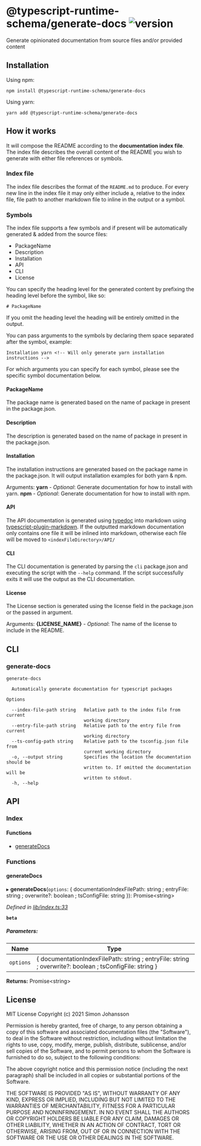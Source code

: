# @typescript-runtime-schema/generate-docs ![version](https://badgen.net/badge/version/0.1.1/blue)
Generate opinionated documentation from source files and/or provided content

## Installation
Using npm:
```
npm install @typescript-runtime-schema/generate-docs
```
Using yarn:
```
yarn add @typescript-runtime-schema/generate-docs
```
## How it works
It will compose the README according to the **documentation index file**. The index file describes the overall content of the README you wish to generate with either file references or symbols.

### Index file
The index file describes the format of the `README.md` to produce. For every new line in the index file it may only either include a, relative to the index file, file path to another markdown file to inline in the output or a symbol.

### Symbols
The index file supports a few symbols and if present will be automatically generated & added from the source files:
* PackageName
* Description
* Installation
* API
* CLI
* License

You can specify the heading level for the generated content by prefixing the heading level before the symbol, like so:
```
# PackageName
```

If you omit the heading level the heading will be entirely omitted in the output.

You can pass arguments to the symbols by declaring them space separated after the symbol, example:
```
Installation yarn <!-- Will only generate yarn installation instructions -->
```

For which arguments you can specify for each symbol, please see the specific symbol documentation below.

#### PackageName
The package name is generated based on the name of package in present in the package.json.

#### Description
The description is generated based on the name of package in present in the package.json.

#### Installation
The installation instructions are generated based on the package name in the package.json. It will output installation examples for both yarn & npm.

Arguments:
**yarn** - _Optional_: Generate documentation for how to install with yarn.
**npm** - _Optional_: Generate documentation for how to install with npm.

#### API
The API documentation is generated using [typedoc](https://typedoc.org/) into markdown using [typescript-plugin-markdown](https://www.npmjs.com/package/typedoc-plugin-markdown). If the outputted markdown documentation only contains one file it will be inlined into markdown, otherwise each file will be moved to `<indexFileDirectory>/API/`

#### CLI
The CLI documentation is generated by parsing the `cli` package.json and executing the script with the `--help` command. If the script successfully exits it will use the output as the CLI documentation.

#### License
The License section is generated using the license field in the package.json or the passed in argument.

Arguments:
**{LICENSE_NAME}** - _Optional_: The name of the license to include in the README.
## CLI

### generate-docs
```
generate-docs

  Automatically generate documentation for typescript packages 

Options

  --index-file-path string   Relative path to the index file from current       
                             working directory                                  
  --entry-file-path string   Relative path to the entry file from current       
                             working directory                                  
  --ts-config-path string    Relative path to the tsconfig.json file from       
                             current working directory                          
  -o, --output string        Specifies the location the documentation should be 
                             written to. If omitted the documentation will be   
                             written to stdout.                                 
  -h, --help
```
## API


### Index

#### Functions

* [generateDocs](README.md#generatedocs)

### Functions

#### generateDocs

▸ **generateDocs**(`options`: { documentationIndexFilePath: string ; entryFile: string ; overwrite?: boolean ; tsConfigFile: string  }): Promise\<string>

*Defined in [lib/index.ts:33](https://github.com/simonlovesyou/typescript-schema/blob/f9dfaf9/packages/generate-docs/lib/index.ts#L33)*

**`beta`** 

##### Parameters:

Name | Type |
------ | ------ |
`options` | { documentationIndexFilePath: string ; entryFile: string ; overwrite?: boolean ; tsConfigFile: string  } |

**Returns:** Promise\<string>

## License
MIT License Copyright (c) 2021 Simon Johansson

Permission is hereby granted, free of charge, to any person obtaining a copy of this software and associated documentation files (the "Software"), to deal in the Software without restriction, including without limitation the rights to use, copy, modify, merge, publish, distribute, sublicense, and/or sell copies of the Software, and to permit persons to whom the Software is furnished to do so, subject to the following conditions:

The above copyright notice and this permission notice (including the next paragraph) shall be included in all copies or substantial portions of the Software.

THE SOFTWARE IS PROVIDED "AS IS", WITHOUT WARRANTY OF ANY KIND, EXPRESS OR IMPLIED, INCLUDING BUT NOT LIMITED TO THE WARRANTIES OF MERCHANTABILITY, FITNESS FOR A PARTICULAR PURPOSE AND NONINFRINGEMENT. IN NO EVENT SHALL THE AUTHORS OR COPYRIGHT HOLDERS BE LIABLE FOR ANY CLAIM, DAMAGES OR OTHER LIABILITY, WHETHER IN AN ACTION OF CONTRACT, TORT OR OTHERWISE, ARISING FROM, OUT OF OR IN CONNECTION WITH THE SOFTWARE OR THE USE OR OTHER DEALINGS IN THE SOFTWARE.